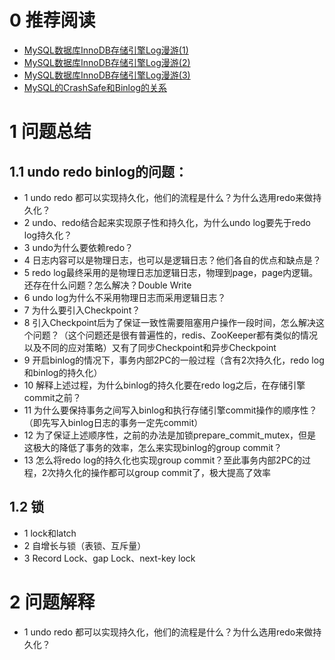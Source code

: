 # 0 推荐阅读

-	[MySQL数据库InnoDB存储引擎Log漫游(1)](http://mp.weixin.qq.com/s?__biz=MzIyMTQ1NDE0MQ==&mid=100000015&idx=1&sn=c82e5f09244399e835c0184ee5718fe5&chksm=683dcb5d5f4a424b7068639c8e6f69ed7fb17885dc3bc04bc11369db20ecee9a0c630b91be08&mpshare=1&scene=23&srcid=0113v2HODbNTio1EpT50yE2Y#rd)
-	[MySQL数据库InnoDB存储引擎Log漫游(2)](http://mp.weixin.qq.com/s?__biz=MzIyMTQ1NDE0MQ==&mid=100000024&idx=1&sn=b1b518e8a0fab63b776227d35b211205&chksm=683dcb4a5f4a425cd1d4e32bbd126119e9123802625a64f553e1a15836b1cae05fefd94f4642&mpshare=1&scene=23&srcid=0113iNZSBODnOFJa5WAMPzOh#rd)
-	[MySQL数据库InnoDB存储引擎Log漫游(3)](http://mp.weixin.qq.com/s?__biz=MzIyMTQ1NDE0MQ==&mid=100000026&idx=1&sn=f8ed552d3e0cd7d71e23be6de16f7d5e&chksm=683dcb485f4a425e81ce5365cf95965faca89a1bfe414566fa85b191d5c8c3dd0fe7ee526086&mpshare=1&scene=23&srcid=0113eUAFsl7h5gJegVWite35#rd)
-	[MySQL的CrashSafe和Binlog的关系](http://mp.weixin.qq.com/s?__biz=MzIyMTQ1NDE0MQ==&mid=2247483833&idx=1&sn=d96f2994b9dc4d566bbc7ac5a92b3aad&chksm=e83dcbebdf4a42fd8ece0252dbfa46a65d8c5bca4297a7ca4c93ea60f596ea145629b9abedfc&mpshare=1&scene=23&srcid=0116ytTL2CbBVsNcdS48Tjon#rd)

# 1 问题总结

## 1.1 undo redo binlog的问题：

-	1 undo redo 都可以实现持久化，他们的流程是什么？为什么选用redo来做持久化？
-	2 undo、redo结合起来实现原子性和持久化，为什么undo log要先于redo log持久化？
-	3 undo为什么要依赖redo？
-	4 日志内容可以是物理日志，也可以是逻辑日志？他们各自的优点和缺点是？
-	5 redo log最终采用的是物理日志加逻辑日志，物理到page，page内逻辑。还存在什么问题？怎么解决？Double Write
-	6 undo log为什么不采用物理日志而采用逻辑日志？
-	7 为什么要引入Checkpoint？
-	8 引入Checkpoint后为了保证一致性需要阻塞用户操作一段时间，怎么解决这个问题？（这个问题还是很有普遍性的，redis、ZooKeeper都有类似的情况以及不同的应对策略）又有了同步Checkpoint和异步Checkpoint
-	9 开启binlog的情况下，事务内部2PC的一般过程（含有2次持久化，redo log和binlog的持久化）
-	10 解释上述过程，为什么binlog的持久化要在redo log之后，在存储引擎commit之前？
-	11 为什么要保持事务之间写入binlog和执行存储引擎commit操作的顺序性？（即先写入binlog日志的事务一定先commit）
-	12 为了保证上述顺序性，之前的办法是加锁prepare\_commit\_mutex，但是这极大的降低了事务的效率，怎么来实现binlog的group commit？
-	13 怎么将redo log的持久化也实现group commit？至此事务内部2PC的过程，2次持久化的操作都可以group commit了，极大提高了效率

## 1.2 锁

-	1 lock和latch
-	2 自增长与锁（表锁、互斥量）
-	3 Record Lock、gap Lock、next-key lock

# 2 问题解释

-	1 undo redo 都可以实现持久化，他们的流程是什么？为什么选用redo来做持久化？